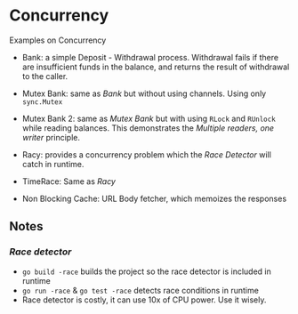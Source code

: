 # Concurrency

Examples on Concurrency 

- Bank:  a simple Deposit - Withdrawal process.
Withdrawal fails if there are insufficient funds in the balance, and returns the result of withdrawal to the caller.

- Mutex Bank: same as _Bank_ but without using channels. Using only `sync.Mutex`

- Mutex Bank 2: same as _Mutex Bank_ but with using `RLock` and `RUnlock` while reading balances. This demonstrates the _Multiple readers, one writer_ principle.

- Racy: provides a concurrency problem which the _Race Detector_ will catch in runtime.

- TimeRace: Same as _Racy_

- Non Blocking Cache: URL Body fetcher, which memoizes the responses

## Notes

### _Race detector_
- `go build -race` builds the project so the race detector is included in runtime
- `go run -race` & `go test -race` detects race conditions in runtime
- Race detector is costly, it can use 10x of CPU power. Use it wisely.